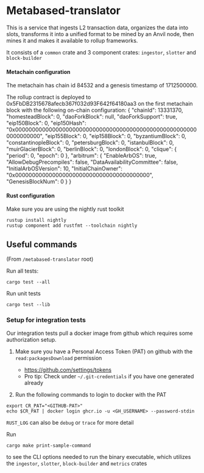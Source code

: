 # Metabased-translator

This is a service that ingests L2 transaction data, organizes the data into slots, transforms it into a unified format to be mined by an Anvil node, then mines it and makes it available to rollup frameworks.

It consists of a `common` crate and 3 component crates: `ingestor`, `slotter` and `block-builder`

#### Metachain configuration

The metachain has chain id 84532 and a genesis timestamp of 1712500000.

The rollup contract is deployed to 0x5FbDB2315678afecb367f032d93F642f64180aa3 on the first metachain block
with the following on-chain configuration:
{
   "chainId": 13331370,
   "homesteadBlock": 0,
   "daoForkBlock": null,
   "daoForkSupport": true,
   "eip150Block": 0,
   "eip150Hash": "0x0000000000000000000000000000000000000000000000000000000000000000",
   "eip155Block": 0,
   "eip158Block": 0,
   "byzantiumBlock": 0,
   "constantinopleBlock": 0,
   "petersburgBlock": 0,
   "istanbulBlock": 0,
   "muirGlacierBlock": 0,
   "berlinBlock": 0,
   "londonBlock": 0,
   "clique": {
      "period": 0,
      "epoch": 0
   },
   "arbitrum": {
      "EnableArbOS": true,
      "AllowDebugPrecompiles": false,
      "DataAvailabilityCommittee": false,
      "InitialArbOSVersion": 10,
      "InitialChainOwner": "0x0000000000000000000000000000000000000000",
      "GenesisBlockNum": 0
   }
}

#### Rust configuration

Make sure you are using the nightly rust toolkit

```
rustup install nightly
rustup component add rustfmt --toolchain nightly
```

## Useful commands

(From `/metabased-translator` root)

Run all tests:

```
cargo test --all
```

Run unit tests

```
cargo test --lib
```

### Setup for integration tests

Our integration tests pull a docker image from github which requires some authorization setup.

1. Make sure you have a Personal Access Token (PAT) on github with the `read:packagesDownload` permission
   - https://github.com/settings/tokens
   - Pro tip: Check under `~/.git-credentials` if you have one generated already

2. Run the following commands to login to docker with the PAT

```
export CR_PAT="<GITHUB-PAT>"
echo $CR_PAT | docker login ghcr.io -u <GH_USERNAME> --password-stdin
```

`RUST_LOG` can also be `debug` or `trace` for more detail

Run

```
cargo make print-sample-command
```
to see the CLI options needed to run the binary executable, which utilizes the `ingestor`, `slotter`, `block-builder` and `metrics` crates

